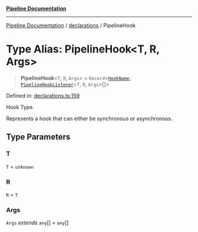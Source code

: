 [**Pipeline Documentation**](../../README.md)

***

[Pipeline Documentation](../../README.md) / [declarations](../README.md) / PipelineHook

# Type Alias: PipelineHook\<T, R, Args\>

> **PipelineHook**\<`T`, `R`, `Args`\> = `Record`\<[`HookName`](HookName.md), [`PipelineHookListener`](PipelineHookListener.md)\<`T`, `R`, `Args`\>[]\>

Defined in: [declarations.ts:159](https://github.com/stonemjs/pipeline/blob/c1939f54bb171590323c05e0cd983f2249e30e00/src/declarations.ts#L159)

Hook Type.

Represents a hook that can either be synchronous or asynchronous.

## Type Parameters

### T

`T` = `unknown`

### R

`R` = `T`

### Args

`Args` *extends* `any`[] = `any`[]
